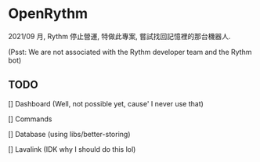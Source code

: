 # OpenRythm 

2021/09 月, Rythm 停止營運, 特做此專案, 嘗試找回記憶裡的那台機器人.

(Psst: We are not associated with the Rythm developer team and the Rythm bot)

## TODO

[] Dashboard (Well, not possible yet, cause' I never use that)

[] Commands

[] Database (using libs/better-storing)

[] Lavalink (IDK why I should do this lol)